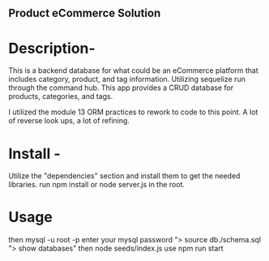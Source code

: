 ## Product eCommerce Solution
# Description- 

This is a backend database for what could be an eCommerce platform that includes category, product, and tag information. Utilizing sequelize run through the command hub. 
This app provides a CRUD database for products, categories, and tags.

I utilized the module 13 ORM practices to rework to code to this point. A lot of reverse look ups, a lot of refining. 

# Install -
Utilize the "dependencies" section and install them to get the needed libraries.
run npm install or node server.js in the root. 

# Usage
then mysql -u root -p
enter your mysql password
"> source db./schema.sql
"> show databases"
then node seeds/index.js
use npm run start 

